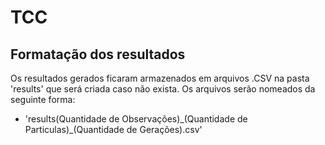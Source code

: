 # TCC

## Formatação dos resultados

Os resultados gerados ficaram armazenados em arquivos .CSV na pasta 'results' que será criada caso não exista. Os arquivos serão nomeados da seguinte forma: 
* 'results(Quantidade de Observações)\_(Quantidade de Particulas)\_(Quantidade de Gerações).csv'